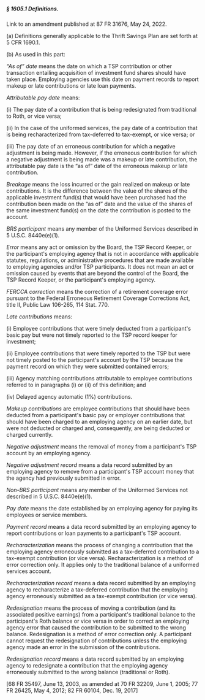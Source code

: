 ##### § 1605.1 Definitions. #####

Link to an amendment published at 87 FR 31676, May 24, 2022.

(a) Definitions generally applicable to the Thrift Savings Plan are set forth at 5 CFR 1690.1.

(b) As used in this part:

*“As of” date* means the date on which a TSP contribution or other transaction entailing acquisition of investment fund shares should have taken place. Employing agencies use this date on payment records to report makeup or late contributions or late loan payments.

*Attributable pay date* means:

(i) The pay date of a contribution that is being redesignated from traditional to Roth, or vice versa;

(ii) In the case of the uniformed services, the pay date of a contribution that is being recharacterized from tax-deferred to tax-exempt, or vice versa; or

(iii) The pay date of an erroneous contribution for which a negative adjustment is being made. However, if the erroneous contribution for which a negative adjustment is being made was a makeup or late contribution, the attributable pay date is the “as of” date of the erroneous makeup or late contribution.

*Breakage* means the loss incurred or the gain realized on makeup or late contributions. It is the difference between the value of the shares of the applicable investment fund(s) that would have been purchased had the contribution been made on the “as of” date and the value of the shares of the same investment fund(s) on the date the contribution is posted to the account.

*BRS participant* means any member of the Uniformed Services described in 5 U.S.C. 8440e(e)(1).

*Error* means any act or omission by the Board, the TSP Record Keeper, or the participant's employing agency that is not in accordance with applicable statutes, regulations, or administrative procedures that are made available to employing agencies and/or TSP participants. It does not mean an act or omission caused by events that are beyond the control of the Board, the TSP Record Keeper, or the participant's employing agency.

*FERCCA correction* means the correction of a retirement coverage error pursuant to the Federal Erroneous Retirement Coverage Corrections Act, title II, Public Law 106-265, 114 Stat. 770.

*Late contributions* means:

(i) Employee contributions that were timely deducted from a participant's basic pay but were not timely reported to the TSP record keeper for investment;

(ii) Employee contributions that were timely reported to the TSP but were not timely posted to the participant's account by the TSP because the payment record on which they were submitted contained errors;

(iii) Agency matching contributions attributable to employee contributions referred to in paragraphs (i) or (ii) of this definition; and

(iv) Delayed agency automatic (1%) contributions.

*Makeup contributions* are employee contributions that should have been deducted from a participant's basic pay or employer contributions that should have been charged to an employing agency on an earlier date, but were not deducted or charged and, consequently, are being deducted or charged currently.

*Negative adjustment* means the removal of money from a participant's TSP account by an employing agency.

*Negative adjustment record* means a data record submitted by an employing agency to remove from a participant's TSP account money that the agency had previously submitted in error.

*Non-BRS participant* means any member of the Uniformed Services not described in 5 U.S.C. 8440e(e)(1).

*Pay date* means the date established by an employing agency for paying its employees or service members.

*Payment record* means a data record submitted by an employing agency to report contributions or loan payments to a participant's TSP account.

*Recharacterization* means the process of changing a contribution that the employing agency erroneously submitted as a tax-deferred contribution to a tax-exempt contribution (or vice versa). Recharacterization is a method of error correction only. It applies only to the traditional balance of a uniformed services account.

*Recharacterization record* means a data record submitted by an employing agency to recharacterize a tax-deferred contribution that the employing agency erroneously submitted as a tax-exempt contribution (or vice versa).

*Redesignation* means the process of moving a contribution (and its associated positive earnings) from a participant's traditional balance to the participant's Roth balance or vice versa in order to correct an employing agency error that caused the contribution to be submitted to the wrong balance. Redesignation is a method of error correction only. A participant cannot request the redesignation of contributions unless the employing agency made an error in the submission of the contributions.

*Redesignation record* means a data record submitted by an employing agency to redesignate a contribution that the employing agency erroneously submitted to the wrong balance (traditional or Roth).

[68 FR 35497, June 13, 2003, as amended at 70 FR 32209, June 1, 2005; 77 FR 26425, May 4, 2012; 82 FR 60104, Dec. 19, 2017]
